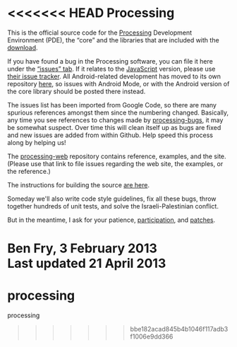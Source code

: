 <<<<<<< HEAD
Processing
==========

This is the official source code for the [Processing](http://processing.org) Development Environment (PDE), 
the “core” and the libraries that are included with the [download](http://processing.org/download). 

If you have found a bug in the Processing software, you can file it here under the [“issues” tab](https://github.com/processing/processing/issues). 
If it relates to the [JavaScript](http://processingjs.org) version, please use [their issue tracker](https://processing-js.lighthouseapp.com/).
All Android-related development has moved to its own repository [here](https://github.com/processing/processing-android), 
so issues with Android Mode, or with the Android version of the core library should be posted there instead.

The issues list has been imported from Google Code, so there are many spurious references 
amongst them since the numbering changed. Basically, any time you see references to 
changes made by [processing-bugs](https://github.com/processing-bugs), it may be somewhat suspect.
Over time this will clean itself up as bugs are fixed and new issues are added from within Github.
Help speed this process along by helping us!

The [processing-web](https://github.com/processing/processing-web/) repository 
contains reference, examples, and the site. 
(Please use that link to file issues regarding the web site, the examples, or the reference.)

The instructions for building the source [are here](https://github.com/processing/processing/wiki/Build-Instructions).

Someday we'll also write code style guidelines, fix all these bugs, 
throw together hundreds of unit tests, and solve the Israeli-Palestinian conflict. 

But in the meantime, I ask for your patience, 
[participation](https://github.com/processing/processing/wiki/Project-List), 
and [patches](https://github.com/processing/processing/pulls).

Ben Fry, 3 February 2013  
Last updated 21 April 2013
=======
processing
==========

processing
>>>>>>> bbe182acad845b4b1046f117adb3f1006e9dd366
